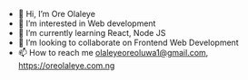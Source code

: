 - 👋 Hi, I’m Ore Olaleye
- 👀 I’m interested in Web development
- 🌱 I’m currently learning React, Node JS
- 💞️ I’m looking to collaborate on Frontend Web Development
- 📫 How to reach me olaleyeoreoluwa1@gmail.com, https://oreolaleye.com.ng

<!---
oreolaleye/oreolaleye is a ✨ special ✨ repository because its `README.md` (this file) appears on your GitHub profile.
You can click the Preview link to take a look at your changes.
--->
